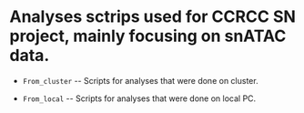 # Analyses sctrips used for CCRCC SN project, mainly focusing on snATAC data.

  * ```From_cluster``` -- Scripts for analyses that were done on cluster.

  * ```From_local``` -- Scripts for analyses that were done on local PC.